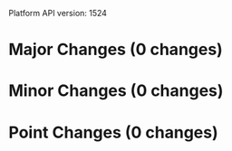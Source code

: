 Platform API version: 1524


# Major Changes (0 changes)


# Minor Changes (0 changes)


# Point Changes (0 changes)
